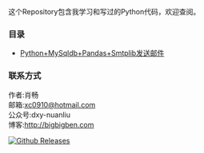 这个Repository包含我学习和写过的Python代码，欢迎查阅。

### 目录
+ [Python+MySqldb+Pandas+Smtplib发送邮件](https://github.com/benbendemo/learning-python/blob/master/python-smtplib/README.md)

### 联系方式
作者:肖畅  
邮箱:xc0910@hotmail.com  
公众号:dxy-nuanliu  
博客:http://bigbigben.com  

[![Github Releases](https://img.shields.io/github/downloads/atom/atom/latest/total.svg)]() 
